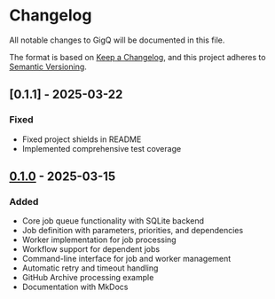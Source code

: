 # Changelog

All notable changes to GigQ will be documented in this file.

The format is based on [Keep a Changelog](https://keepachangelog.com/en/1.0.0/),
and this project adheres to [Semantic Versioning](https://semver.org/spec/v2.0.0.html).

## [0.1.1] - 2025-03-22

### Fixed

- Fixed project shields in README
- Implemented comprehensive test coverage

## [0.1.0] - 2025-03-15

### Added

- Core job queue functionality with SQLite backend
- Job definition with parameters, priorities, and dependencies
- Worker implementation for job processing
- Workflow support for dependent jobs
- Command-line interface for job and worker management
- Automatic retry and timeout handling
- GitHub Archive processing example
- Documentation with MkDocs

[Unreleased]: https://github.com/kpouianou/gigq/compare/v0.1.0...HEAD
[0.1.0]: https://github.com/kpouianou/gigq/releases/tag/v0.1.0
